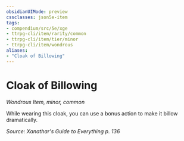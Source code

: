 ```yaml
---
obsidianUIMode: preview
cssclasses: json5e-item
tags:
- compendium/src/5e/xge
- ttrpg-cli/item/rarity/common
- ttrpg-cli/item/tier/minor
- ttrpg-cli/item/wondrous
aliases: 
- "Cloak of Billowing"
---
```

# Cloak of Billowing
*Wondrous Item, minor, common*  


While wearing this cloak, you can use a bonus action to make it billow dramatically.

*Source: Xanathar's Guide to Everything p. 136*